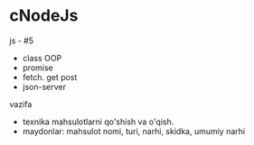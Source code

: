 # cNodeJs
js - #5

- class OOP
- promise
- fetch. get post
- json-server

vazifa
- texnika mahsulotlarni qo'shish va o'qish. 
- maydonlar: mahsulot nomi, turi, narhi, skidka, umumiy narhi
